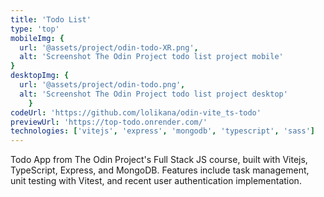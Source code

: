```yaml
---
title: 'Todo List'
type: 'top'
mobileImg: {
  url: '@assets/project/odin-todo-XR.png',
  alt: 'Screenshot The Odin Project todo list project mobile'
}
desktopImg: {
  url: '@assets/project/odin-todo.png',
  alt: 'Screenshot The Odin Project todo list project desktop'
	}
codeUrl: 'https://github.com/lolikana/odin-vite_ts-todo'
previewUrl: 'https://top-todo.onrender.com/'
technologies: ['vitejs', 'express', 'mongodb', 'typescript', 'sass']
---
```


Todo App from The Odin Project's Full Stack JS course, built with Vitejs, TypeScript, Express, and MongoDB. Features include task management, unit testing with Vitest, and recent user authentication implementation.





